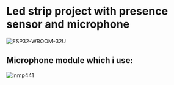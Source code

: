 # Led strip project with presence sensor and microphone
![ESP32-WROOM-32U](https://images.prom.ua/4578430808_w640_h640_esp32-wroom-32u-bluetooth-wifi.jpg)
## Microphone module which i use:
![inmp441]([https://m.media-amazon.com/images/I/51YA03XX-iL._AC_UF1000,1000_QL80_.jpg](https://img.fruugo.com/product/1/45/734646451_max.jpg)https://img.fruugo.com/product/1/45/734646451_max.jpg)
